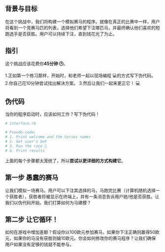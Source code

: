 <!-- Please put your translation here and with the same style in README.md -->
## 背景与目标

在这个挑战中，我们将构建一个模拟赛马的程序。就像在真正的比赛中一样，用户将看到一个竞赛马匹的列表，选择他们希望下注哪匹马，并最终确认他们喜欢的短跑选手是否获胜。用户可以持续下注，直到钱花光了为止。

## 指引

这个挑战应该花费你**45分钟 🕒**。

1.正如第一个练习那样，开始时，和老师一起以现场编程 💻的方式写下伪代码。
2.你自己花10分钟尝试找出解决方案。
3.然后让我们一起来更正它！ 💻

## 伪代码

当你的程序启动时，应该如何工作？写下伪代码！

```ruby
# interface.rb

# Pseudo-code:
# 1. Print welcome and the horses names
# 2. Get user's bet
# 3. Run the race 🐴
# 4. Print results
```

上面的每个步骤都太笼统了，所以**尝试以更详细的方式构建它**。

## 第一步 愚蠢的赛马

让我们模拟一场赛马。用户可以下注其选择的马，马跑完比赛（计算机随机选择一个获胜者），获胜者将被显示在终端上，并有一条消息告诉用户她/他是否获胜。让我们以伪代码开始。我们打算如何为马建模？

## 第二步 让它循环！

如何在游戏中增加差额？假设你以100欧元参加赛马，如果你下注正确则赢得50欧元，如果你的马没有获胜则输10欧元。你会如何修改你的赛马程序？让我们确保用户如果没有足够的钱就不能参与。
